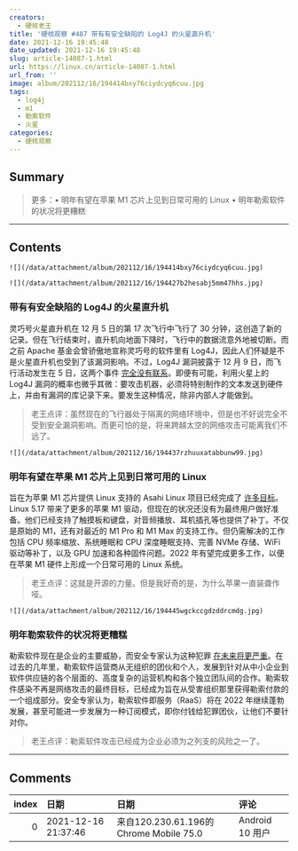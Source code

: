 ```yaml
---
creators:
  - 硬核老王
title: '硬核观察 #487 带有有安全缺陷的 Log4J 的火星直升机'
date: 2021-12-16 19:45:48
date_updated: 2021-12-16 19:45:48
slug: article-14087-1.html
url: https://linux.cn/article-14087-1.html
url_from: ''
image: album/202112/16/194414bxy76ciydcyq6cuu.jpg
tags:
  - log4j
  - m1
  - 勒索软件
  - 火星
categories:
  - 硬核观察
---
```


## Summary

> 更多：• 明年有望在苹果 M1 芯片上见到日常可用的 Linux • 明年勒索软件的状况将更糟糕

***

<!-- more -->

## Contents

`![](/data/attachment/album/202112/16/194414bxy76ciydcyq6cuu.jpg)`

`![](/data/attachment/album/202112/16/194427b2hesabj5mm47hhs.jpg)`

### 带有有安全缺陷的 Log4J 的火星直升机

灵巧号火星直升机在 12 月 5 日的第 17 次飞行中飞行了 30 分钟，这创造了新的记录。但在飞行结束时，直升机向地面下降时，飞行中的数据流意外地被切断。而之前 Apache 基金会曾骄傲地宣称灵巧号的软件里有 Log4J，因此人们怀疑是不是火星直升机也受到了该漏洞影响。不过，Log4J 漏洞披露于 12 月 9 日，而飞行活动发生在 5 日，这两个事件 [完全没有联系](https://www.theregister.com/2021/12/16/ingenuity_mars_helicopter_log4j_network/)。即便有可能，利用火星上的 Log4J 漏洞的概率也微乎其微：要攻击机器，必须将特别制作的文本发送到硬件上，并由有漏洞的库记录下来。要发生这种情况，除非内部人才能做到。

> 
> 老王点评：虽然现在的飞行器处于隔离的网络环境中，但是也不好说完全不受到安全漏洞影响。而更可怕的是，将来跨越太空的网络攻击可能离我们不远了。
> 
> 
> 

`![](/data/attachment/album/202112/16/194437rzhuuxatabbunw99.jpg)`

### 明年有望在苹果 M1 芯片上见到日常可用的 Linux

旨在为苹果 M1 芯片提供 Linux 支持的 Asahi Linux 项目已经完成了 [许多目标](https://asahilinux.org/2021/12/progress-report-oct-nov-2021/)。Linux 5.17 带来了更多的苹果 M1 驱动，但现在的状况还没有为最终用户做好准备。他们已经支持了触摸板和键盘，对音频播放、耳机插孔等也提供了补丁。不仅是原始的 M1，还有对最近的 M1 Pro 和 M1 Max 的支持工作。但仍需解决的工作包括 CPU 频率缩放、系统睡眠和 CPU 深度睡眠支持、完善 NVMe 存储、WiFi 驱动等补丁，以及 GPU 加速和各种固件问题。2022 年有望完成更多工作，以便在苹果 M1 硬件上形成一个日常可用的 Linux 系统。

> 
> 老王点评：这就是开源的力量。但是我好奇的是，为什么苹果一直装聋作哑。
> 
> 
> 

`![](/data/attachment/album/202112/16/194445wgckccgdzddrcmdg.jpg)`

### 明年勒索软件的状况将更糟糕

勒索软件现在是企业的主要威胁，而安全专家认为这种犯罪 [在未来将更严重](https://www.zdnet.com/article/ransomware-in-2022-were-all-screwed/)。在过去的几年里，勒索软件运营商从无组织的团伙和个人，发展到针对从中小企业到软件供应链的各个层面的、高度复杂的运营机构和各个独立团队间的合作。勒索软件感染不再是网络攻击的最终目标，已经成为旨在从受害组织那里获得勒索付款的一个组成部分。安全专家认为，勒索软件即服务（RaaS）将在 2022 年继续蓬勃发展，甚至可能进一步发展为一种订阅模式，即你付钱给犯罪团伙，让他们不要针对你。

> 
> 老王点评：勒索软件攻击已经成为企业必须为之列支的风险之一了。
> 
> 
>

***

## Comments

|   index | 日期                | 日期                                                    | 评论                         |
|--------:|:--------------------|:--------------------------------------------------------|:-----------------------------|
|       0 | 2021-12-16 21:37:46 | 来自120.230.61.196的 Chrome Mobile 75.0|Android 10 用户 | 人家都买M1了，还在乎你Linux? |
